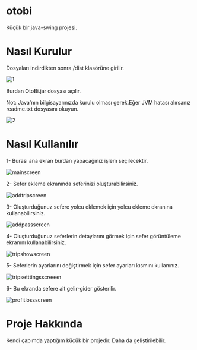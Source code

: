 # otobi
Küçük bir java-swing projesi.

# Nasıl Kurulur

  Dosyaları indirdikten sonra /dist klasörüne girilir.
  
 ![1](https://user-images.githubusercontent.com/89478740/163714929-38bba6f4-dd85-4874-8386-0b6e71f7332c.png)
  
  Burdan OtoBi.jar dosyası açılır.
  
  Not: Java'nın bilgisayarınızda kurulu olması gerek.Eğer JVM hatası alırsanız readme.txt dosyasını okuyun.
  
![2](https://user-images.githubusercontent.com/89478740/163714930-896bcc42-cd6b-4f47-b5e4-0b44dbf47a6f.png)

 # Nasıl Kullanılır
1- Burası ana ekran burdan yapacağınız işlem seçilecektir.
 
![mainscreen](https://user-images.githubusercontent.com/89478740/163715107-0c54ea63-c2ea-4939-a35f-a403973d70aa.png)

2- Sefer ekleme ekranında seferinizi oluşturabilirsiniz.
 
![addtripscreen](https://user-images.githubusercontent.com/89478740/163715156-69767883-1583-4cd2-ae5a-a4465446e42e.png)

3- Oluşturduğunuz sefere yolcu eklemek için yolcu ekleme ekranına kullanabilirsiniz.
 
![addpassscreen](https://user-images.githubusercontent.com/89478740/163715224-71c6e5db-f4b7-4f0e-a6ba-84a129b8d174.png)
 
4- Oluşturduğunuz seferlerin detaylarını görmek için sefer görüntüleme ekranını kullanabilirsiniz.
 
![tripshowscreen](https://user-images.githubusercontent.com/89478740/163715279-af0ab18b-e085-4e68-be8a-0f54ed532d97.png)

5- Seferlerin ayarlarını değiştirmek için sefer ayarları kısmını kullanınız.

![tripsetttingsscreeen](https://user-images.githubusercontent.com/89478740/163715334-583db050-f034-453b-9102-dadc8ef76656.png)

6- Bu ekranda sefere ait gelir-gider gösterilir.

![profitlossscreen](https://user-images.githubusercontent.com/89478740/163715754-d87cb143-73fc-4c73-b277-936690033b65.png)

 # Proje Hakkında
 Kendi çapımda yaptığım küçük bir projedir. Daha da geliştirilebilir. 
